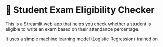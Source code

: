 # 📘 Student Exam Eligibility Checker

This is a Streamlit web app that helps you check whether a student is eligible to write an exam based on their attendance percentage.

It uses a simple machine learning model (Logistic Regression) trained on


